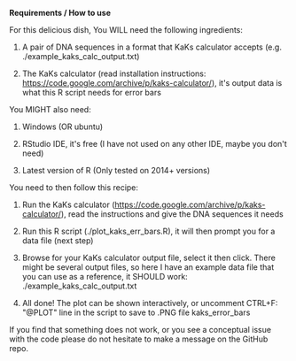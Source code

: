 **Requirements / How to use**

For this delicious dish, You WILL need the following ingredients: 

 1. A pair of DNA sequences in a format that KaKs calculator accepts (e.g. ./example_kaks_calc_output.txt) 

 2. The KaKs calculator (read installation instructions: https://code.google.com/archive/p/kaks-calculator/), it's output data is what this R script needs for error bars

You MIGHT also need:

 1. Windows (OR ubuntu)

 2. RStudio IDE, it's free (I have not used on any other IDE, maybe you don't need)

 3. Latest version of R (Only tested on 2014+ versions)

You need to then follow this recipe: 

 1. Run the KaKs calculator (https://code.google.com/archive/p/kaks-calculator/), read the instructions and give the DNA sequences it needs

 2. Run this R script (./plot_kaks_err_bars.R), it will then prompt you for a data file (next step)

 3. Browse for your KaKs calculator output file, select it then click. There might be several output files, so here I have an example data file that you can use as a reference, it SHOULD work: ./example_kaks_calc_output.txt

 4. All done! The plot can be shown interactively, or uncomment CTRL+F: "@PLOT" line in the script to save to .PNG file kaks_error_bars

If you find that something does not work, or you see a conceptual issue with the code please do not hesitate to make a message on the GitHub repo. 
